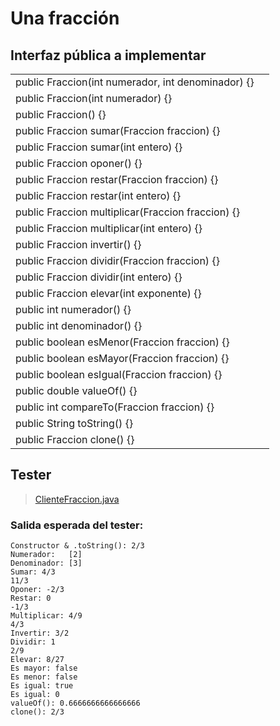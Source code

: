 # Una fracción

## Interfaz pública a implementar

|||
|-|-|
|public Fraccion(int numerador, int denominador) {}||
|public Fraccion(int numerador) {}||
|public Fraccion() {}||
|public Fraccion sumar(Fraccion fraccion) {}||
|public Fraccion sumar(int entero) {}||
|public Fraccion oponer() {}||
|public Fraccion restar(Fraccion fraccion) {}||
|public Fraccion restar(int entero) {}||
|public Fraccion multiplicar(Fraccion fraccion) {}||
|public Fraccion multiplicar(int entero) {}||
|public Fraccion invertir() {}||
|public Fraccion dividir(Fraccion fraccion) {}||
|public Fraccion dividir(int entero) {}||
|public Fraccion elevar(int exponente) {}||
|public int numerador() {}||
|public int denominador() {}||
|public boolean esMenor(Fraccion fraccion) {}||
|public boolean esMayor(Fraccion fraccion) {}||
|public boolean esIgual(Fraccion fraccion) {}||
|public double valueOf() {}||
|public int compareTo(Fraccion fraccion) {}||
|public String toString() {}||
|public Fraccion clone() {}||

## Tester

> [ClienteFraccion.java](ClienteFraccion.java)

### Salida esperada del tester:

```console
Constructor & .toString(): 2/3
Numerador:   [2]
Denominador: [3]
Sumar: 4/3
11/3
Oponer: -2/3
Restar: 0
-1/3
Multiplicar: 4/9
4/3
Invertir: 3/2
Dividir: 1
2/9
Elevar: 8/27
Es mayor: false
Es menor: false
Es igual: true
Es igual: 0
valueOf(): 0.6666666666666666
clone(): 2/3
```